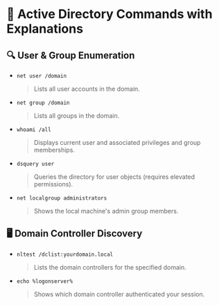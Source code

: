 # 🧾 Active Directory Commands with Explanations

## 🔍 User & Group Enumeration

- `net user /domain`
  > Lists all user accounts in the domain.

- `net group /domain`
  > Lists all groups in the domain.

- `whoami /all`
  > Displays current user and associated privileges and group memberships.

- `dsquery user`
  > Queries the directory for user objects (requires elevated permissions).

- `net localgroup administrators`
  > Shows the local machine's admin group members.

## 🖥️ Domain Controller Discovery

- `nltest /dclist:yourdomain.local`
  > Lists the domain controllers for the specified domain.

- `echo %logonserver%`
  > Shows which domain controller authenticated your session.

